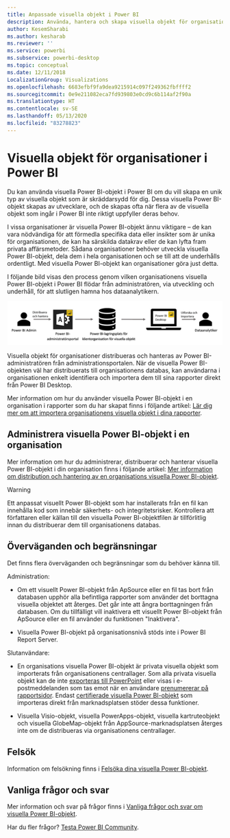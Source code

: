 ```yaml
---
title: Anpassade visuella objekt i Power BI
description: Använda, hantera och skapa visuella objekt för organisationer i Power BI
author: KesemSharabi
ms.author: kesharab
ms.reviewer: ''
ms.service: powerbi
ms.subservice: powerbi-desktop
ms.topic: conceptual
ms.date: 12/11/2018
LocalizationGroup: Visualizations
ms.openlocfilehash: 6683efbf9fa9dea9215914c097f249362fbffff2
ms.sourcegitcommit: 0e9e211082eca7fd939803e0cd9c6b114af2f90a
ms.translationtype: HT
ms.contentlocale: sv-SE
ms.lasthandoff: 05/13/2020
ms.locfileid: "83278823"
---
```

# <a name="organizational-visuals-in-power-bi"></a>Visuella objekt för organisationer i Power BI

Du kan använda visuella Power BI-objekt i Power BI om du vill skapa en unik typ av visuella objekt som är skräddarsydd för dig. Dessa visuella Power BI-objekt skapas av utvecklare, och de skapas ofta när flera av de visuella objekt som ingår i Power BI inte riktigt uppfyller deras behov.

I vissa organisationer är visuella Power BI-objekt ännu viktigare – de kan vara nödvändiga för att förmedla specifika data eller insikter som är unika för organisationen, de kan ha särskilda datakrav eller de kan lyfta fram privata affärsmetoder. Sådana organisationer behöver utveckla visuella Power BI-objekt, dela dem i hela organisationen och se till att de underhålls ordentligt. Med visuella Power BI-objekt kan organisationer göra just detta.

I följande bild visas den process genom vilken organisationens visuella Power BI-objekt i Power BI flödar från administratören, via utveckling och underhåll, för att slutligen hamna hos dataanalytikern.

![Anpassad visuell bild](media/power-bi-custom-visuals-organizational/custom-visual-org-01.jpg)

Visuella objekt för organisationer distribueras och hanteras av Power BI-administratören från administrationsportalen. När de visuella Power BI-objekten väl har distribuerats till organisationens databas, kan användarna i organisationen enkelt identifiera och importera dem till sina rapporter direkt från Power BI Desktop.

Mer information om hur du använder visuella Power BI-objekt i en organisation i rapporter som du har skapat finns i följande artikel: [Lär dig mer om att importera organisationens visuella objekt i dina rapporter](power-bi-custom-visuals.md).

## <a name="administer-organizational-power-bi-visuals"></a>Administrera visuella Power BI-objekt i en organisation

Mer information om hur du administrerar, distribuerar och hanterar visuella Power BI-objekt i din organisation finns i följande artikel: [Mer information om distribution och hantering av en organisations visuella Power BI-objekt](https://go.microsoft.com/fwlink/?linkid=866790).

> [!WARNING]
> Ett anpassat visuellt Power BI-objekt som har installerats från en fil kan innehålla kod som innebär säkerhets- och integritetsrisker. Kontrollera att författaren eller källan till den visuella Power BI-objektfilen är tillförlitlig innan du distribuerar dem till organisationens databas.

## <a name="considerations-and-limitations"></a>Överväganden och begränsningar

Det finns flera överväganden och begränsningar som du behöver känna till.

Administration:

* Om ett visuellt Power BI-objekt från ApSource eller en fil tas bort från databasen upphör alla befintliga rapporter som använder det borttagna visuella objektet att återges. Det går inte att ångra borttagningen från databasen. Om du tillfälligt vill inaktivera ett visuellt Power BI-objekt från ApSource eller en fil använder du funktionen "Inaktivera".

* Visuella Power BI-objekt på organisationsnivå stöds inte i Power BI Report Server.

Slutanvändare:

* En organisations visuella Power BI-objekt är privata visuella objekt som importerats från organisationens centrallager. Som alla privata visuella objekt kan de inte [exporteras till PowerPoint](https://docs.microsoft.com/power-bi/consumer/end-user-powerpoint) eller visas i e-postmeddelanden som tas emot när en användare [prenumererar på rapportsidor](https://docs.microsoft.com/power-bi/consumer/end-user-subscribe). Endast [certifierade visuella Power BI-objekt](power-bi-custom-visuals-certified.md) som importeras direkt från marknadsplatsen stöder dessa funktioner.

* Visuella Visio-objekt, visuella PowerApps-objekt, visuella kartruteobjekt och visuella GlobeMap-objekt från AppSource-marknadsplatsen återges inte om de distribueras via organisationens centrallager.

## <a name="troubleshoot"></a>Felsök

Information om felsökning finns i [Felsöka dina visuella Power BI-objekt](power-bi-custom-visuals-troubleshoot.md).

## <a name="faq"></a>Vanliga frågor och svar

Mer information och svar på frågor finns i [Vanliga frågor och svar om visuella Power BI-objekt](power-bi-custom-visuals-faq.md#organizational-power-bi-visuals).

Har du fler frågor? [Testa Power BI Community](https://community.powerbi.com/).
